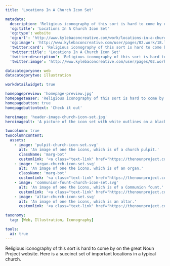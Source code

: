 ```yaml
---
title: 'Locations In A Church Icon Set'

metadata:
  description: 'Religious iconography of this sort is hard to come by on the great Noun Project website. Here is a succinct set of important locations in a typical church.'
  'og:title': 'Locations In A Church Icon Set'
  'og:type': website
  'og:url': 'http://www.kylebaconcreative.com/work/locations-in-a-church-icon-set/'
  'og:image': 'http://www.kylebaconcreative.com/user/pages/02.work/18.locations-in-a-church-icon-set/header-image-church-icon-set.jpg'
  'twitter:card': 'Religious iconography of this sort is hard to come by on the great Noun Project website. Here is a succinct set of important locations in a typical church.'
  'twitter:title': 'Locations In A Church Icon Set'
  'twitter:description': 'Religious iconography of this sort is hard to come by on the great Noun Project website. Here is a succinct set of important locations in a typical church.'
  'twitter:image': 'http://www.kylebaconcreative.com/user/pages/02.work/18.locations-in-a-church-icon-set/header-image-church-icon-set.jpg'

datacategoryone: web
datacategorytwo: illustration

workdetailwidget: true

homepagepreview: 'homepage-preview.jpg'
homepageteaser: 'Religious iconography of this sort is hard to come by on the great Noun Project website. Here is a succinct set of important locations in a typical church.'
homepagebutton: true
homepagebuttontext: 'Check it out'

heroimage: 'header-image-church-icon-set.jpg'
heroimagealt: 'A picture of the icon set with white outlines on a black background.'

twocolumn: true
twocolumncontent:
  assets:
    - image: 'pulpit-church-icon-set.svg'
      alt: 'An image of one the icons, which is of a church pulpit.'
      className: 'marg-bot'
      customlink: '<a class="text-link" href="https://thenounproject.com/l3aconcreative/collection/locations-in-a-church/?i=97637" target="_blank">Download here »</a>'
    - image: 'organ-church-icon-set.svg'
      alt: 'An image of one the icons, which is of an organ.'
      className: 'marg-bot'
      customlink: '<a class="text-link" href="https://thenounproject.com/l3aconcreative/collection/locations-in-a-church/?i=97637" target="_blank">Download here »</a>'
    - image: 'communion-fount-church-icon-set.svg'
      alt: 'An image of one the icons, which is of a Communion fount.'
      customlink: '<a class="text-link" href="https://thenounproject.com/l3aconcreative/collection/locations-in-a-church/?i=97637" target="_blank">Download here »</a>'
    - image: 'altar-church-icon-set.svg'
      alt: 'An image of one the icons, which is an altar.'
      customlink: '<a class="text-link" href="https://thenounproject.com/l3aconcreative/collection/locations-in-a-church/?i=97637" target="_blank">Download here »</a>'

taxonomy:
  tag: [Web, Illustration, Iconography]

tools:
  ai: true
---
```


Religious iconography of this sort is hard to come by on the great Noun Project website. Here is a succinct set of important locations in a typical church.
